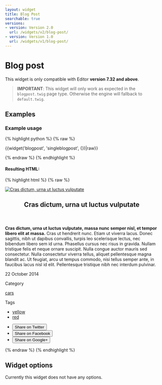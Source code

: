 ```yaml
---
layout: widget
title: Blog Post
searchable: true
versions:
- version: Version 2.0
  url: /widgets/v2/blog-post/
- version: Version 1.0
  url: /widgets/v1/blog-post/
---
```


# Blog post

This widget is only compatible with Editor **version 7.32 and above**.

> **IMPORTANT**: This widget will only work as expected in the ```blogpost.twig``` page type. Otherwise the engine will fallback to ```default.twig```.

## Examples

### Example usage

{% highlight python %}
{% raw %}

{{widget('blogpost', 'singleblogpost', {})|raw}}

{% endraw %}
{% endhighlight %}

#### Resulting HTML:

{% highlight html %}
{% raw %}

<div id="page-zones__main-widgets__singleblogpost" data-name="blogpost" class="widget  widget--zone-widget">
  <div class="bk-blogpost  blogpost  widget__blogpost">
    <article class="post-article  post-article--has-image  blogpost__post-article">
      <div class="post-image  blogpost__post-image">
        <a class="image-link  blogpost__image-link" href="#" data-image-href="//placehold.it/2250x800" rel="lightbox" title="Cras dictum, urna ut luctus vulputate">
        <img class="image  blogpost__image" src="//placehold.it/2250x800" alt="Cras dictum, urna ut luctus vulputate">
        </a>
      </div>
      <div class="post-content  blogpost__post-content">
        <header class="post-header  blogpost__post-header">
          <h1 class="post-title  blogpost__post-title">Cras dictum, urna ut luctus vulputate</h1>
        </header>
        <div class="post-body  blogpost__post-body">
          <p>
            <strong>Cras dictum, urna ut luctus vulputate, massa nunc semper nisl, et tempor libero elit at massa.</strong> Cras ut hendrerit nunc. Etiam ut viverra lacus. Donec sagittis, nibh ut dapibus convallis, turpis leo scelerisque lectus, nec bibendum libero sem id urna. Phasellus cursus nec risus in gravida. Nullam tristique felis et neque ornare suscipit. Nulla congue auctor mauris sed consectetur. Nulla consectetur viverra tellus, aliquet pellentesque magna blandit ac. Ut feugiat, arcu ut tempus commodo, nisi tellus semper ante, in faucibus lacus nisl id elit. Pellentesque tristique nibh nec interdum pulvinar.
          </p>
        </div>
      </div>
      <footer class="post-footer  blogpost__post-footer">
        <time class="timestamp  blogpost__timestamp" datetime="2014-10-22T00:00:00+00:00">22 October 2014</time>
        <div class="post-attributes  blogpost__post-attributes">
          <div class="post-category  blogpost__post-category">
            <p class="category-title  blogpost__category-title">Category</p>
            <a class="category-link  product__category-link" href="/blog/categories/cars">cars</a>
          </div>
          <div class="post-tags  blogpost__post-tags">
            <p class="tags-title  blogpost__tags-title">Tags</p>
            <ul class="tag-list  blogpost__tag-list">
              <li class="tag-item  blogpost__tag-item">
                <a class="tag-link  blogpost__tag-link" href="/blog/tags/yellow">yellow</a>
              </li>
              <li class="tag-item  blogpost__tag-item">
                <a class="tag-link  blogpost__tag-link" href="/blog/tags/red">red</a>
              </li>
            </ul>
          </div>
        </div>
        <ul class="sharing-links  blogpost__sharing-links">
          <li class="network-item  blogpost__network-item">
            <button class="button  icon  icon--twitter  blogpost__button  js-twitter-btn">Share on Twitter</button>
          </li>
          <li class="network-item  blogpost__network-item">
            <button class="button  icon  icon--facebook  blogpost__button  js-facebook-btn">Share on Facebook</button>
          </li>
          <li class="network-item  blogpost__network-item">
            <button class="button  icon  icon--googleplus  blogpost__button  js-googleplus-btn">Share on Google+</button>
          </li>
        </ul>
      </footer>
    </article>
  </div>
</div>

{% endraw %}
{% endhighlight %}

## Widget options

Currently this widget does not have any options.
